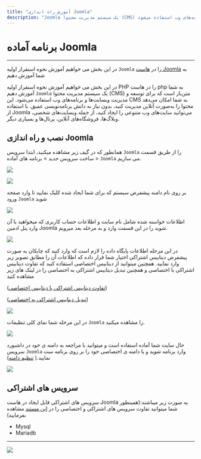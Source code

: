```yaml
---
title: "آموزش راه اندازی Joomla"
description: "Joomla یک سیستم مدیریت محتوا (CMS) متن‌باز است که برای توسعه و مدیریت وبسایت‌ها و برنامه‌های وب استفاده می‌شود"
---
```


# برنامه آماده Joomla
---

در این بخش می خواهیم آموزش نحوه استقرار اولیه `Joomla` را در [هاست Joomla](https://chabokan.net/cloud-hosting/php/joomla/) به شما آموزش دهیم

در این بخش می خواهیم آموزش نحوه استقرار اولیه PHP را در هاست php به شما آموزش دهیم `Joomla` یک سیستم مدیریت محتوا (CMS) متن‌باز است که برای توسعه و مدیریت وبسایت‌ها و برنامه‌های وب استفاده می‌شود. این CMS به شما امکان می‌دهد محتوا را به‌صورت آنلاین مدیریت کنید، بدون نیاز به دانش برنامه‌نویسی عمیق. با استفاده از Joomla می‌توانید سایت‌های وب متنوعی را ایجاد کنید، از جمله وبسایت‌های شخصی، وبلاگ‌ها، فروشگاه‌های آنلاین، پرتال‌ها و بسیاری دیگر.

## نصب و راه اندازی Joomla

همانطور که در گیف زیر مشاهده میکنید، ابتدا سرویس `Joomla` را از طریق قسمت ساخت سرویس جدید > برنامه های آماده > `Joomla` می سازیم.

![](https://s1.chabokan.net/docs/gifs/joomla-install.gif)

![](https://s1.chabokan.net/docs/images/joomla-1.png)

بر روی نام دامنه پیشفرض سیستم که برای شما ایجاد شده کلیک نمایید تا وارد صفحه ورود `Joomla` شوید

![](https://s1.chabokan.net/docs/images/joomla-2.png)

اطلاعات خواسته شده شامل نام سایت و اطلاعات حساب کاربری که میخواهید با آن وارد پنل ادمین Joomla شوید را در این قسمت وارد و به مرحله بعد میرویم.

![](https://s1.chabokan.net/docs/images/joomla-3.png)

در این مرحله اطلاعات پایگاه داده را لازم است که وارد کنید که چابکان به صورت پیشفرض دیتابیس اشتراکی اختیار شما قرار داده که اطلاعات آن را مطابق تصویر زیر وارد نمایید.
همچنین میتوانید از دیتابیس اختصاصی استفاده کنید که تفاوت دیتابیس اشتراکی با اختصاصی و همچنین تبدیل دیتابیس اشتراکی به اختصاصی را در لینک های زیر مشاهده کنید

([تفاوت دیتابیس اشتراکی با دیتابیس اختصاصی](https://docs.chabokan.net/general-tips/share-db-vs-dedicated-db/))

([تبدیل دیتابیس اشتراکی به اختصاصی](https://docs.chabokan.net/general-tips/db-converting/))

![](https://s1.chabokan.net/docs/images/joomla-4.jpg)

در این مرحله شما نمای کلی تنظیمات `Joomla` را مشاهده میکنید.

![](https://s1.chabokan.net/docs/images/joomla-5.png)

حال سایت شما آماده استفاده است و میتوانید با مراجعه به دامنه ی خود در داشبورد سرویس `Joomla` وارد برنامه شوید و یا دامنه ی اختصاصی خود را بر روی برنامه ست نمایید.( [تنظیم دامنه](https://docs.chabokan.net/features/domains/))

![](https://s1.chabokan.net/docs/images/joomla-6.png)

## سرویس های اشتراکی

سرویس های اشتراکی قابل ایجاد در هاست Joomla به صورت زیر میباشند:(همینطور شما میتوانید تفاوت سرویس های اشتراکی و اختصاصی را در [این مستند](https://docs.chabokan.net/general-tips/share-db-vs-dedicated-db/) مشاهده بفرمایید)

- Mysql
- Mariadb

---
<a href="https://hub.chabokan.net/fa/services/create/joomla" ><img src="https://s1.chabokan.net/docs/images/joomla-banner.png" /></a>